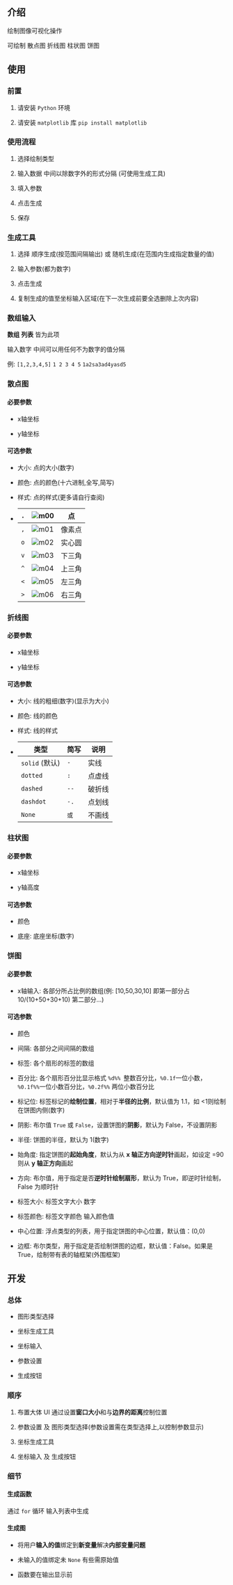 ## 介绍

绘制图像可视化操作

可绘制 散点图 折线图 柱状图 饼图

## 使用

### 前置

1. 请安装 `Python` 环境

2. 请安装 `matplotlib` 库 `pip install matplotlib`

### 使用流程

1. 选择绘制类型

2. 输入数据 中间以除数字外的形式分隔 (可使用生成工具)

3. 填入参数

4. 点击生成

5. 保存

### 生成工具

1. 选择 顺序生成(按范围间隔输出) 或 随机生成(在范围内生成指定数量的值)

2. 输入参数(都为数字)

3. 点击生成

4. 复制生成的值至坐标输入区域(在下一次生成前要全选删除上次内容)

### 数组输入

**数组** **列表** 皆为此项

输入数字 中间可以用任何不为数字的值分隔

例: `[1,2,3,4,5]` `1 2 3 4 5` `1a2sa3ad4yasd5`

### 散点图

#### 必要参数

- x轴坐标

- y轴坐标

#### 可选参数

- 大小: 点的大小(数字)

- 颜色: 点的颜色(十六进制,全写,简写)

- 样式: 点的样式(更多请自行查阅)

- | `.` | ![m00](https://www.runoob.com/images/m00.png) | 点   |
  | --- | --------------------------------------------- | --- |
  | `,` | ![m01](https://www.runoob.com/images/m01.png) | 像素点 |
  | `o` | ![m02](https://www.runoob.com/images/m02.png) | 实心圆 |
  | `v` | ![m03](https://www.runoob.com/images/m03.png) | 下三角 |
  | `^` | ![m04](https://www.runoob.com/images/m04.png) | 上三角 |
  | `<` | ![m05](https://www.runoob.com/images/m05.png) | 左三角 |
  | `>` | ![m06](https://www.runoob.com/images/m06.png) | 右三角 |

### 折线图

#### 必要参数

- x轴坐标

- y轴坐标

#### 可选参数

- 大小: 线的粗细(数字)(显示为大小)

- 颜色: 线的颜色

- 样式: 线的样式

- | 类型           | 简写    | 说明  |
  | ------------ | ----- | --- |
  | `solid` (默认) | `-`   | 实线  |
  | `dotted`     | `:`   | 点虚线 |
  | `dashed`     | `--`  | 破折线 |
  | `dashdot`    | `-.`  | 点划线 |
  | `None`       | ` 或 ` | 不画线 |

### 柱状图

#### 必要参数

- x轴坐标

- y轴高度

#### 可选参数

- 颜色

- 底座: 底座坐标(数字)

### 饼图

#### 必要参数

- x轴输入: 各部分所占比例的数组(例: [10,50,30,10] 即第一部分占 10/(10+50+30+10) 第二部分...)

#### 可选参数

- 颜色

- 间隔:  各部分之间间隔的数组

- 标签: 各个扇形的标签的数组

- 百分比: 各个扇形百分比显示格式 `%d%% `整数百分比，`%0.1f`一位小数，`%0.1f%%`一位小数百分比，`%0.2f%%` 两位小数百分比

- 标记位: 标签标记的**绘制位置**，相对于**半径的比例**，默认值为 1.1，如 <1则绘制在饼图内侧(数字)

- 阴影: 布尔值 `True` 或 `False`，设置饼图的**阴影**，默认为 False，不设置阴影

- 半径: 饼图的半径，默认为 1(数字)

- 始角度: 指定饼图的**起始角度**，默认为从 **x 轴正方向逆时针**画起，如设定 =90 则从 **y 轴正方向**画起

- 方向: 布尔值，用于指定是否**逆时针绘制扇形**，默认为 True，即逆时针绘制，False 为顺时针

- 标签大小: 标签文字大小 数字

- 标签颜色: 标签文字颜色 输入颜色值

- 中心位置: 浮点类型的列表，用于指定饼图的中心位置，默认值：(0,0) 

- 边框: 布尔类型，用于指定是否绘制饼图的边框，默认值：False。如果是 True，绘制带有表的轴框架(外围框架)

## 开发

### 总体

- 图形类型选择

- 坐标生成工具

- 坐标输入

- 参数设置

- 生成按钮

### 顺序

1. 布置大体 UI 通过设置**窗口大小**和与**边界的距离**控制位置

2. 参数设置 及 图形类型选择(参数设置需在类型选择上,以控制参数显示)

3. 坐标生成工具

4. 坐标输入 及 生成按钮

### 细节

#### 生成函数

通过 `for` 循环 输入列表中生成

#### 生成图

- 将用户**输入的值**绑定到**新变量**解决**内部变量问题**

- 未输入的值绑定未 `None` 有些需原始值

- 函数要在输出显示前
